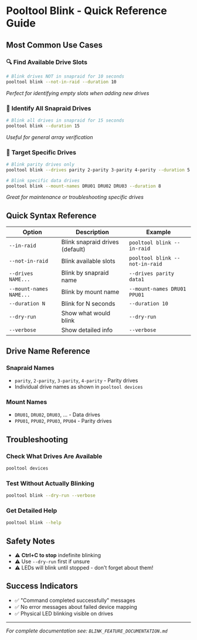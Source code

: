 # Pooltool Blink - Quick Reference Guide

## Most Common Use Cases

### 🔍 **Find Available Drive Slots**
```bash
# Blink drives NOT in snapraid for 10 seconds
pooltool blink --not-in-raid --duration 10
```
*Perfect for identifying empty slots when adding new drives*

### 💾 **Identify All Snapraid Drives**  
```bash
# Blink all drives in snapraid for 15 seconds
pooltool blink --duration 15
```
*Useful for general array verification*

### 🎯 **Target Specific Drives**
```bash
# Blink parity drives only
pooltool blink --drives parity 2-parity 3-parity 4-parity --duration 5

# Blink specific data drives
pooltool blink --mount-names DRU01 DRU02 DRU03 --duration 8
```
*Great for maintenance or troubleshooting specific drives*

## Quick Syntax Reference

| Option | Description | Example |
|--------|-------------|---------|
| `--in-raid` | Blink snapraid drives (default) | `pooltool blink --in-raid` |
| `--not-in-raid` | Blink available slots | `pooltool blink --not-in-raid` |
| `--drives NAME...` | Blink by snapraid name | `--drives parity data1` |
| `--mount-names NAME...` | Blink by mount name | `--mount-names DRU01 PPU01` |
| `--duration N` | Blink for N seconds | `--duration 10` |
| `--dry-run` | Show what would blink | `--dry-run` |
| `--verbose` | Show detailed info | `--verbose` |

## Drive Name Reference

### Snapraid Names
- `parity`, `2-parity`, `3-parity`, `4-parity` - Parity drives
- Individual drive names as shown in `pooltool devices`

### Mount Names  
- `DRU01`, `DRU02`, `DRU03`, ... - Data drives
- `PPU01`, `PPU02`, `PPU03`, `PPU04` - Parity drives

## Troubleshooting

### Check What Drives Are Available
```bash
pooltool devices
```

### Test Without Actually Blinking
```bash
pooltool blink --dry-run --verbose
```

### Get Detailed Help
```bash
pooltool blink --help
```

## Safety Notes

- ⚠️ **Ctrl+C to stop** indefinite blinking
- ⚠️ Use `--dry-run` first if unsure
- ⚠️ LEDs will blink until stopped - don't forget about them!

## Success Indicators

- ✅ "Command completed successfully" messages
- ✅ No error messages about failed device mapping
- ✅ Physical LED blinking visible on drives

---
*For complete documentation see: `BLINK_FEATURE_DOCUMENTATION.md`*
